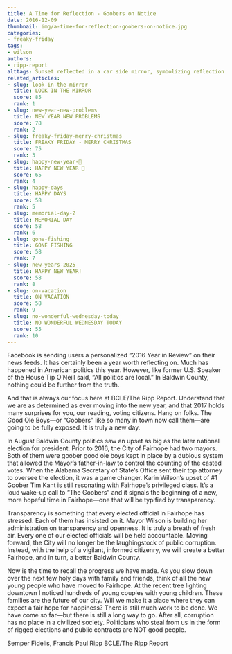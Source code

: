 ```yaml
---
title: A Time for Reflection - Goobers on Notice
date: 2016-12-09
thumbnail: img/a-time-for-reflection-goobers-on-notice.jpg
categories:
- freaky-friday
tags:
- wilson
authors:
- ripp-report
alttags: Sunset reflected in a car side mirror, symbolizing reflection on the past year and looking forward to new beginnings
related_articles:
- slug: look-in-the-mirror
  title: LOOK IN THE MIRROR
  score: 85
  rank: 1
- slug: new-year-new-problems
  title: NEW YEAR NEW PROBLEMS
  score: 78
  rank: 2
- slug: freaky-friday-merry-christmas
  title: FREAKY FRIDAY - MERRY CHRISTMAS
  score: 75
  rank: 3
- slug: happy-new-year-🎉
  title: HAPPY NEW YEAR 🎉
  score: 65
  rank: 4
- slug: happy-days
  title: HAPPY DAYS
  score: 58
  rank: 5
- slug: memorial-day-2
  title: MEMORIAL DAY
  score: 58
  rank: 6
- slug: gone-fishing
  title: GONE FISHING
  score: 58
  rank: 7
- slug: new-years-2025
  title: HAPPY NEW YEAR!
  score: 58
  rank: 8
- slug: on-vacation
  title: ON VACATION
  score: 58
  rank: 9
- slug: no-wonderful-wednesday-today
  title: NO WONDERFUL WEDNESDAY TODAY
  score: 55
  rank: 10
---
```

Facebook is sending users a personalized “2016 Year in Review” on their news feeds. It has certainly been a year worth reflecting on. Much has happened in American politics this year. However, like former U.S. Speaker of the House Tip O’Neill said, “All politics are local.” In Baldwin County, nothing could be further from the truth.

And that is always our focus here at BCLE/The Ripp Report. Understand that we are as determined as ever moving into the new year, and that 2017 holds many surprises for you, our reading, voting citizens. Hang on folks. The Good Ole Boys—or “Goobers” like so many in town now call them—are going to be fully exposed. It is truly a new day.

In August Baldwin County politics saw an upset as big as the later national election for president. Prior to 2016, the City of Fairhope had two mayors. Both of them were goober good ole boys kept in place by a dubious system that allowed the Mayor’s father-in-law to control the counting of the casted votes. When the Alabama Secretary of State’s Office sent their top attorney to oversee the election, it was a game changer. Karin Wilson’s upset of #1 Goober Tim Kant is still resonating with Fairhope’s privileged class. It’s a loud wake-up call to “The Goobers” and it signals the beginning of a new, more hopeful time in Fairhope—one that will be typified by transparency.

Transparency is something that every elected official in Fairhope has stressed. Each of them has insisted on it. Mayor Wilson is building her administration on transparency and openness. It is truly a breath of fresh air. Every one of our elected officials will be held accountable. Moving forward, the City will no longer be the laughingstock of public corruption. Instead, with the help of a vigilant, informed citizenry, we will create a better Fairhope, and in turn, a better Baldwin County.

Now is the time to recall the progress we have made. As you slow down over the next few holy days with family and friends, think of all the new young people who have moved to Fairhope. At the recent tree lighting downtown I noticed hundreds of young couples with young children. These families are the future of our city. Will we make it a place where they can expect a fair hope for happiness? There is still much work to be done. We have come so far—but there is still a long way to go. After all, corruption has no place in a civilized society. Politicians who steal from us in the form of rigged elections and public contracts are NOT good people.

Semper Fidelis, Francis Paul Ripp BCLE/The Ripp Report
